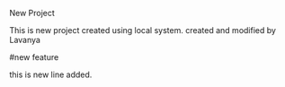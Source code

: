 New Project

This is new project created using local system.
created and modified by Lavanya  

#new feature

this is new line added.